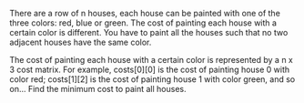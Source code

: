 There are a row of n houses, each house can be painted with one of the three colors: red, blue or
green. The cost of painting each house with a certain color is different. You have to paint all the
houses such that no two adjacent houses have the same color.

The cost of painting each house with a certain color is represented by a n x 3 cost matrix. For
example, costs[0][0] is the cost of painting house 0 with color red; costs[1][2] is the cost of
painting house 1 with color green, and so on... Find the minimum cost to paint all houses.


